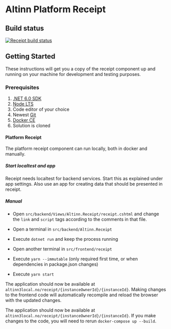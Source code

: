 # Altinn Platform Receipt

## Build status
[![Receipt build status](https://dev.azure.com/brreg/altinn-studio/_apis/build/status/altinn-platform/receipt-master?label=platform/receipt)](https://dev.azure.com/brreg/altinn-studio/_build/latest?definitionId=58)

## Getting Started

These instructions will get you a copy of the receipt component up and running on your machine for development and testing purposes.

### Prerequisites

1. [.NET 6.0 SDK](https://dotnet.microsoft.com/download/dotnet/6.0)
2. [Node LTS](https://nodejs.org/en/)
3. Code editor of your choice
4. Newest [Git](https://git-scm.com/downloads)
5. [Docker CE](https://www.docker.com/get-docker)
6. Solution is cloned

#### Platform Receipt

The platform receipt component can run locally, both in docker and manually.

##### Start localtest and app

Receipt needs localtest for backend services. Start this as explained under app settings.
Also use an app for creating data that should be presented in receipt.

##### Manual

- Open `src/backend/Views/Altinn.Receipt/receipt.cshtml` and change the `link` and `script` tags according to the comments in that file.
- Open a terminal in `src/backend/Altinn.Receipt`
- Execute `dotnet run` and keep the process running

- Open another terminal in `src/frontend/receipt`
- Execute `yarn --immutable` (only required first time, or when dependencies in package.json changes)
- Execute `yarn start`

The application should now be available at `altinn3local.no/receipt/{instanceOwnerId}/{instanceId}`.
Making changes to the frontend code will automatically recompile and reload the browser with the updated changes.


The application should now be available at `altinn3local.no/receipt/{instanceOwnerId}/{instanceId}`. If you make changes to the code, you will need to rerun `docker-compose up --build`.
